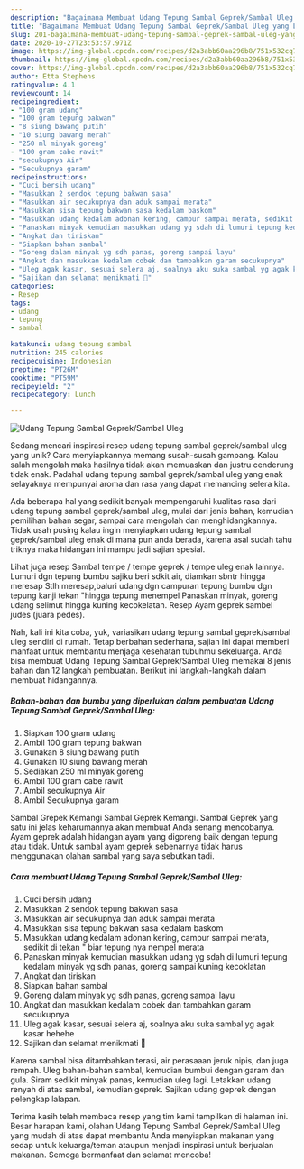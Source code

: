 ```yaml
---
description: "Bagaimana Membuat Udang Tepung Sambal Geprek/Sambal Uleg yang Lezat"
title: "Bagaimana Membuat Udang Tepung Sambal Geprek/Sambal Uleg yang Lezat"
slug: 201-bagaimana-membuat-udang-tepung-sambal-geprek-sambal-uleg-yang-lezat
date: 2020-10-27T23:53:57.971Z
image: https://img-global.cpcdn.com/recipes/d2a3abb60aa296b8/751x532cq70/udang-tepung-sambal-gepreksambal-uleg-foto-resep-utama.jpg
thumbnail: https://img-global.cpcdn.com/recipes/d2a3abb60aa296b8/751x532cq70/udang-tepung-sambal-gepreksambal-uleg-foto-resep-utama.jpg
cover: https://img-global.cpcdn.com/recipes/d2a3abb60aa296b8/751x532cq70/udang-tepung-sambal-gepreksambal-uleg-foto-resep-utama.jpg
author: Etta Stephens
ratingvalue: 4.1
reviewcount: 14
recipeingredient:
- "100 gram udang"
- "100 gram tepung bakwan"
- "8 siung bawang putih"
- "10 siung bawang merah"
- "250 ml minyak goreng"
- "100 gram cabe rawit"
- "secukupnya Air"
- "Secukupnya garam"
recipeinstructions:
- "Cuci bersih udang"
- "Masukkan 2 sendok tepung bakwan sasa"
- "Masukkan air secukupnya dan aduk sampai merata"
- "Masukkan sisa tepung bakwan sasa kedalam baskom"
- "Masukkan udang kedalam adonan kering, campur sampai merata, sedikit di tekan &#34; biar tepung nya nempel merata"
- "Panaskan minyak kemudian masukkan udang yg sdah di lumuri tepung kedalam minyak yg sdh panas, goreng sampai kuning kecoklatan"
- "Angkat dan tiriskan"
- "Siapkan bahan sambal"
- "Goreng dalam minyak yg sdh panas, goreng sampai layu"
- "Angkat dan masukkan kedalam cobek dan tambahkan garam secukupnya"
- "Uleg agak kasar, sesuai selera aj, soalnya aku suka sambal yg agak kasar hehehe"
- "Sajikan dan selamat menikmati 🤤"
categories:
- Resep
tags:
- udang
- tepung
- sambal

katakunci: udang tepung sambal 
nutrition: 245 calories
recipecuisine: Indonesian
preptime: "PT26M"
cooktime: "PT59M"
recipeyield: "2"
recipecategory: Lunch

---
```



![Udang Tepung Sambal Geprek/Sambal Uleg](https://img-global.cpcdn.com/recipes/d2a3abb60aa296b8/751x532cq70/udang-tepung-sambal-gepreksambal-uleg-foto-resep-utama.jpg)

Sedang mencari inspirasi resep udang tepung sambal geprek/sambal uleg yang unik? Cara menyiapkannya memang susah-susah gampang. Kalau salah mengolah maka hasilnya tidak akan memuaskan dan justru cenderung tidak enak. Padahal udang tepung sambal geprek/sambal uleg yang enak selayaknya mempunyai aroma dan rasa yang dapat memancing selera kita.

Ada beberapa hal yang sedikit banyak mempengaruhi kualitas rasa dari udang tepung sambal geprek/sambal uleg, mulai dari jenis bahan, kemudian pemilihan bahan segar, sampai cara mengolah dan menghidangkannya. Tidak usah pusing kalau ingin menyiapkan udang tepung sambal geprek/sambal uleg enak di mana pun anda berada, karena asal sudah tahu triknya maka hidangan ini mampu jadi sajian spesial.

Lihat juga resep Sambal tempe / tempe geprek / tempe uleg enak lainnya. Lumuri dgn tepung bumbu sajiku beri sdkit air, diamkan sbntr hingga meresap Stlh meresap,baluri udang dgn campuran tepung bumbu dgn tepung kanji tekan &#34;hingga tepung menempel Panaskan minyak, goreng udang selimut hingga kuning kecokelatan. Resep Ayam geprek sambel judes (juara pedes).


Nah, kali ini kita coba, yuk, variasikan udang tepung sambal geprek/sambal uleg sendiri di rumah. Tetap berbahan sederhana, sajian ini dapat memberi manfaat untuk membantu menjaga kesehatan tubuhmu sekeluarga. Anda bisa membuat Udang Tepung Sambal Geprek/Sambal Uleg memakai 8 jenis bahan dan 12 langkah pembuatan. Berikut ini langkah-langkah dalam membuat hidangannya.

<!--inarticleads1-->

##### Bahan-bahan dan bumbu yang diperlukan dalam pembuatan Udang Tepung Sambal Geprek/Sambal Uleg:

1. Siapkan 100 gram udang
1. Ambil 100 gram tepung bakwan
1. Gunakan 8 siung bawang putih
1. Gunakan 10 siung bawang merah
1. Sediakan 250 ml minyak goreng
1. Ambil 100 gram cabe rawit
1. Ambil secukupnya Air
1. Ambil Secukupnya garam


Sambal Grepek Kemangi Sambal Geprek Kemangi. Sambal Geprek yang satu ini jelas keharumannya akan membuat Anda senang mencobanya. Ayam geprek adalah hidangan ayam yang digoreng baik dengan tepung atau tidak. Untuk sambal ayam geprek sebenarnya tidak harus menggunakan olahan sambal yang saya sebutkan tadi. 

<!--inarticleads2-->

##### Cara membuat Udang Tepung Sambal Geprek/Sambal Uleg:

1. Cuci bersih udang
1. Masukkan 2 sendok tepung bakwan sasa
1. Masukkan air secukupnya dan aduk sampai merata
1. Masukkan sisa tepung bakwan sasa kedalam baskom
1. Masukkan udang kedalam adonan kering, campur sampai merata, sedikit di tekan &#34; biar tepung nya nempel merata
1. Panaskan minyak kemudian masukkan udang yg sdah di lumuri tepung kedalam minyak yg sdh panas, goreng sampai kuning kecoklatan
1. Angkat dan tiriskan
1. Siapkan bahan sambal
1. Goreng dalam minyak yg sdh panas, goreng sampai layu
1. Angkat dan masukkan kedalam cobek dan tambahkan garam secukupnya
1. Uleg agak kasar, sesuai selera aj, soalnya aku suka sambal yg agak kasar hehehe
1. Sajikan dan selamat menikmati 🤤


Karena sambal bisa ditambahkan terasi, air perasaaan jeruk nipis, dan juga rempah. Uleg bahan-bahan sambal, kemudian bumbui dengan garam dan gula. Siram sedikit minyak panas, kemudian uleg lagi. Letakkan udang renyah di atas sambal, kemudian geprek. Sajikan udang geprek dengan pelengkap lalapan. 

Terima kasih telah membaca resep yang tim kami tampilkan di halaman ini. Besar harapan kami, olahan Udang Tepung Sambal Geprek/Sambal Uleg yang mudah di atas dapat membantu Anda menyiapkan makanan yang sedap untuk keluarga/teman ataupun menjadi inspirasi untuk berjualan makanan. Semoga bermanfaat dan selamat mencoba!
